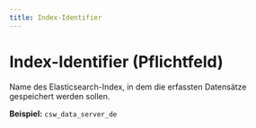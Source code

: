 ```yaml
---
title: Index-Identifier
---
```


# Index-Identifier (Pflichtfeld)

Name des Elasticsearch-Index, in dem die erfassten Datensätze gespeichert werden sollen.

**Beispiel:** `csw_data_server_de`